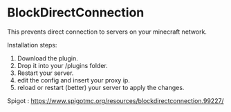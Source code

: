 # BlockDirectConnection
This prevents direct connection to servers on your minecraft network.

Installation steps:
1. Download the plugin.
2. Drop it into your /plugins folder.
3. Restart your server.
4. edit the config and insert your proxy ip.
5. reload or restart (better) your server to apply the changes.


Spigot : https://www.spigotmc.org/resources/blockdirectconnection.99227/
